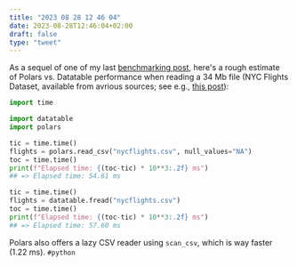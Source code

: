 ```yaml
---
title: "2023 08 28 12 46 04"
date: 2023-08-28T12:46:04+02:00
draft: false
type: "tweet"
---
```


As a sequel of one of my last [benchmarking post](/post/duckdb/), here's a rough estimate of Polars vs. Datatable performance when reading a 34 Mb file (NYC Flights Dataset, available from avrious sources; see e.g., [this post](/post/racket-data-frames)):

```python
import time

import datatable
import polars

tic = time.time()
flights = polars.read_csv("nycflights.csv", null_values="NA")
toc = time.time()
print(f"Elapsed time: {(toc-tic) * 10**3:.2f} ms")
## => Elapsed time: 54.61 ms

tic = time.time()
flights = datatable.fread("nycflights.csv")
toc = time.time()
print(f"Elapsed time: {(toc-tic) * 10**3:.2f} ms")
## => Elapsed time: 57.60 ms
```

Polars also offers a lazy CSV reader using `scan_csv`, which is way faster (1.22 ms). `#python`
